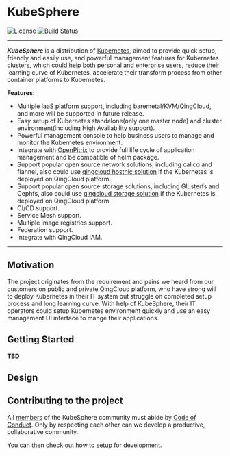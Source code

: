 # KubeSphere
[![License](http://img.shields.io/badge/license-apache%20v2-blue.svg)](https://github.com/KubeSphere/KubeSphere/blob/master/LICENSE)
[![Build Status](https://travis-ci.org/kubesphere/kubesphere.svg?branch=master)](https://travis-ci.org/kubesphere/kubesphere)

----
***KubeSphere*** is a distribution of [Kubernetes](https://kubernetes.io), aimed to provide quick setup, friendly and easily use, and powerful management features for Kubernetes clusters, which could help both personal and enterprise users, reduce their learning curve of Kubernetes, accelerate their transform process from other container platforms to Kubernetes.   

**Features:**
 - Multiple IaaS platform support, including baremetal/KVM/QingCloud, and more will be supported in future release.  
 - Easy setup of Kubernetes standalone(only one master node) and cluster environment(including High Availability support).  
 - Powerful management console to help business users to manage and monitor the Kubernetes environment.  
 - Integrate with [OpenPitrix](https://github.com/openpitrix) to provide full life cycle of application management and be compatible of helm package.  
 - Support popular open source network solutions, including calico and flannel, also could use [qingcloud hostnic solution](https://github.com/yunify/hostnic-cni) if the Kubernetes is deployed on QingCloud platform.  
 - Support popular open source storage solutions, including Glusterfs and Cephfs, also could use [qingcloud storage solution](https://github.com/yunify/qingcloud-volume-provisioner) if the Kubernetes is deployed on QingCloud platform.  
 - CI/CD support.  
 - Service Mesh support.  
 - Multiple image registries support.  
 - Federation support.  
 - Integrate with QingCloud IAM.  
----

## Motivation

The project originates from the requirement and pains we heard from our customers on public and private QingCloud platform, who have strong will to deploy Kubernetes in their IT system but struggle on completed setup process and long learning curve. With help of KubeSphere, their IT operators could setup Kubernetes environment quickly and use an easy management UI interface to mange their applications.

Getting Started
---------------
**TBD**

## Design

## Contributing to the project

All [members](docs/members.md) of the KubeSphere community must abide by [Code of Conduct](code-of-conduct.md). Only by respecting each other can we develop a productive, collaborative community.

You can then check out how to [setup for development](docs/development.md).


